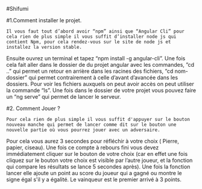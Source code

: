 #Shifumi

#1.Comment installer le projet.

    Il vous faut tout d’abord avoir “npm” ainsi que “Angular Cli” pour cela rien de plus simple il vous suffit d’installer node js qui contient Npm, pour cela rendez-vous sur le site de node js et installez la version stable. 
Ensuite ouvrez un terminal et tapez “npm install -g angular-cli”. Une fois cela fait aller dans le dossier de du projet angular avec les commandes, ”cd  ..” qui permet un retour en arrière dans les racines des fichiers, 
”cd nom-dossier” qui permet contrairement à celle d’avant d’avancée dans les dossiers. Pour voir les fichiers auxquels on peut avoir accès on peut utiliser la commande “ls”.
    Une fois dans le dossier de votre projet vous pouvez faire un “ng serve” qui permet de lancer le serveur.

#2. Comment Jouer ?  

    Pour cela rien de plus simple il vous suffit d'appuyer sur le bouton nouveau manche qui permet de lancer comme dit sur le bouton une nouvelle partie où vous pourrez jouer avec un adversaire.
Pour cela vous aurez 3 secondes pour réfléchir à votre choix ( Pierre, papier, ciseau). 
Une fois ce compte à rebours fini vous devez immédiatement cliquer sur le bouton de votre choix (car en effet une fois cliquez sur le bouton votre choix est visible par l’autre joueur, et la fonction qui compare les résultats se lance 5 secondes après).
Une fois la fonction lancer elle ajoute un point au score du joueur qui a gagné ou montre le signe égal s'il y a égalité. 
    Le vainqueur est le premier arrivé à 3 points.
